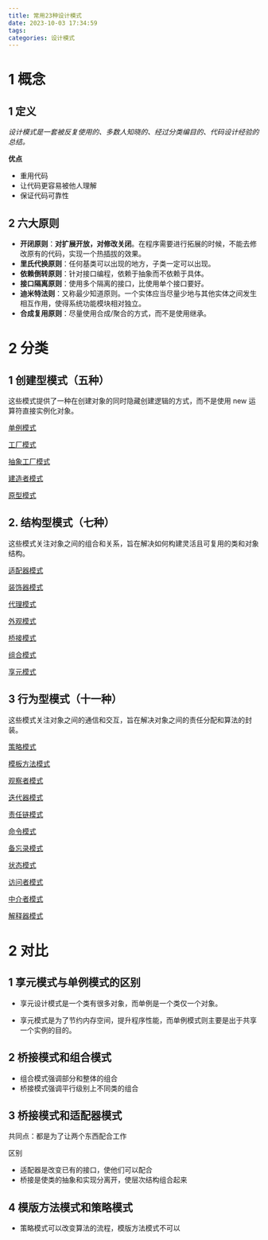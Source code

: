 ```yaml
---
title: 常用23种设计模式
date: 2023-10-03 17:34:59
tags:
categories: 设计模式
---
```


# 1 概念

## 1 定义

*设计模式是一套被反复使用的、多数人知晓的、经过分类编目的、代码设计经验的总结。*

**优点**

- 重用代码
- 让代码更容易被他人理解
- 保证代码可靠性

## 2 六大原则

- **开闭原则**：**对扩展开放，对修改关闭**。在程序需要进行拓展的时候，不能去修改原有的代码，实现一个热插拔的效果。
- **里氏代换原则**：任何基类可以出现的地方，子类一定可以出现。
- **依赖倒转原则**：针对接口编程，依赖于抽象而不依赖于具体。
- **接口隔离原则**：使用多个隔离的接口，比使用单个接口要好。
- **迪米特法则**：又称最少知道原则。一个实体应当尽量少地与其他实体之间发生相互作用，使得系统功能模块相对独立。
- **合成复用原则**：尽量使用合成/聚合的方式，而不是使用继承。

# 2 分类

## 1 创建型模式（五种）

这些模式提供了一种在创建对象的同时隐藏创建逻辑的方式，而不是使用 new 运算符直接实例化对象。

[单例模式](https://pyr9.github.io/%E5%8D%95%E4%BE%8B%E6%A8%A1%E5%BC%8F/)

[工厂模式](https://pyr9.github.io/%E5%B7%A5%E5%8E%82%E6%A8%A1%E5%BC%8F/)

[抽象工厂模式](https://pyr9.github.io/%E6%8A%BD%E8%B1%A1%E5%B7%A5%E5%8E%82%E6%A8%A1%E5%BC%8F/)

[建造者模式](https://pyr9.github.io/%E5%BB%BA%E9%80%A0%E8%80%85%E6%A8%A1%E5%BC%8F/)

[原型模式](https://pyr9.github.io/%E5%8E%9F%E5%9E%8B%E6%A8%A1%E5%BC%8F/)

## 2. 结构型模式（七种）

这些模式关注对象之间的组合和关系，旨在解决如何构建灵活且可复用的类和对象结构。

[适配器模式](https://pyr9.github.io/%E9%80%82%E9%85%8D%E5%99%A8%E6%A8%A1%E5%BC%8F/)

[装饰器模式](https://pyr9.github.io/%E8%A3%85%E9%A5%B0%E5%99%A8%E6%A8%A1%E5%BC%8F/)

[代理模式](https://pyr9.github.io/%E4%BB%A3%E7%90%86%E6%A8%A1%E5%BC%8F/)

[外观模式](https://pyr9.github.io/%E5%A4%96%E8%A7%82%E6%A8%A1%E5%BC%8F/)

[桥接模式](桥接模式)

[组合模式](https://pyr9.github.io/%E7%BB%84%E5%90%88%E6%A8%A1%E5%BC%8F/)

[享元模式](https://pyr9.github.io/%E4%BA%AB%E5%85%83%E6%A8%A1%E5%BC%8F/)

## 3 行为型模式（十一种）

这些模式关注对象之间的通信和交互，旨在解决对象之间的责任分配和算法的封装。

[策略模式](https://pyr9.github.io/%E7%AD%96%E7%95%A5%E6%A8%A1%E5%BC%8F/)

[模板方法模式](https://pyr9.github.io/%E6%A8%A1%E7%89%88%E6%96%B9%E6%B3%95%E6%A8%A1%E5%BC%8F/)

[观察者模式](https://pyr9.github.io/%E8%A7%82%E5%AF%9F%E8%80%85%E6%A8%A1%E5%BC%8F/)

[迭代器模式](https://pyr9.github.io/%E8%BF%AD%E4%BB%A3%E5%99%A8%E6%A8%A1%E5%BC%8F/)

[责任链模式](https://pyr9.github.io/%E8%B4%A3%E4%BB%BB%E9%93%BE%E6%A8%A1%E5%BC%8F/)

[命令模式](https://pyr9.github.io/%E5%91%BD%E4%BB%A4%E6%A8%A1%E5%BC%8F/)

[备忘录模式](https://pyr9.github.io/%E5%A4%87%E5%BF%98%E5%BD%95%E6%A8%A1%E5%BC%8F/)

[状态模式](https://pyr9.github.io/%E7%8A%B6%E6%80%81%E6%A8%A1%E5%BC%8F/)

[访问者模式](https://pyr9.github.io/%E8%AE%BF%E9%97%AE%E8%80%85%E6%A8%A1%E5%BC%8F/)

[中介者模式](https://pyr9.github.io/%E4%B8%AD%E4%BB%8B%E8%80%85%E6%A8%A1%E5%BC%8F/)

[解释器模式](https://pyr9.github.io/%E8%A7%A3%E9%87%8A%E5%99%A8%E6%A8%A1%E5%BC%8F/)



# 2 对比

## 1 享元模式与单例模式的区别

- 享元设计模式是一个类有很多对象，而单例是一个类仅一个对象。

- 享元模式是为了节约内存空间，提升程序性能，而单例模式则主要是出于共享一个实例的目的。

## 2 桥接模式和组合模式

- 组合模式强调部分和整体的组合
- 桥接模式强调平行级别上不同类的组合

## 3 桥接模式和适配器模式

共同点：都是为了让两个东西配合工作

区别

- 适配器是改变已有的接口，使他们可以配合
- 桥接是使类的抽象和实现分离开，使层次结构组合起来

## 4 模版方法模式和策略模式

- 策略模式可以改变算法的流程，模版方法模式不可以

